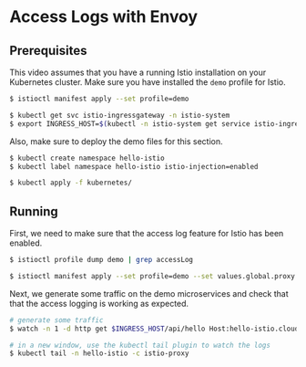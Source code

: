 # Access Logs with Envoy

## Prerequisites

This video assumes that you have a running Istio installation on your Kubernetes cluster. Make sure you have installed the `demo` profile for Istio.

```bash
$ istioctl manifest apply --set profile=demo

$ kubectl get svc istio-ingressgateway -n istio-system
$ export INGRESS_HOST=$(kubectl -n istio-system get service istio-ingressgateway -o jsonpath='{.status.loadBalancer.ingress[0].ip}')
```

Also, make sure to deploy the demo files for this section.

```bash
$ kubectl create namespace hello-istio
$ kubectl label namespace hello-istio istio-injection=enabled

$ kubectl apply -f kubernetes/
```

## Running

First, we need to make sure that the access log feature for Istio has been enabled.

```bash
$ istioctl profile dump demo | grep accessLog

$ istioctl manifest apply --set profile=demo --set values.global.proxy.accessLogEncoding="JSON" --set values.global.proxy.accessLogFile="/dev/stdout"
```

Next, we generate some traffic on the demo microservices and check that that the access logging is working as expected.

```bash
# generate some traffic
$ watch -n 1 -d http get $INGRESS_HOST/api/hello Host:hello-istio.cloud

# in a new window, use the kubectl tail plugin to watch the logs
$ kubectl tail -n hello-istio -c istio-proxy
```
